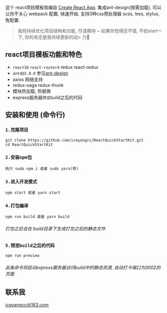 这个 react项目模板改编自 [Create React App](https://github.com/facebookincubator/create-react-app).
集成ant-design(按需加载), 可以让你不关心 webpack 配置, 快速开始.
支持3种css预处理器 scss, less, stylus, 免配置.

> 我将持续优化项目结构和功能, 尽请期待 ~
> 如果你觉得还不错, 不妨start一下, 你的肯定是我持续更新的动> 力🙂


## react项目模板功能和特色

- `react16` `react-router4` redux react-redux
- `antd@3.0.0` 参见[ant-design](https://ant.design/docs/react/introduce-cn)
- axios 网络支持
- redux-saga redux-thunk
- 模块热加载, 热替换
- express服务器`预览`build之后的代码


## 安装和使用 (命令行)

### `1.克隆项目`
```
git clone https://github.com/iceyangcc/ReactQuickStartKit.git
cd ReactQuickStartKit
```
### `2.安装npm包`
```
执行 sudo npm i 或者 sudo yarn(荐)
```
### `3.进入开发模式`
```
npm start 或者 yarn start
```
### `4.打包编译`
```
npm run build 或者 yarn build
```
###### 打包之后会在 build目录下生成打包之后的静态文件

### `5.预览build之后的代码`
```
npm run preview
```
###### 此条命令将启动express服务器访问build中的静态资源, 自动打卡端口为3002的页面

## 联系我
iceyangcc@163.com

